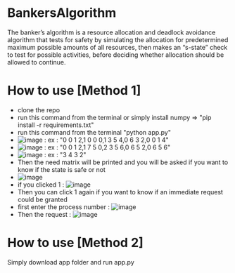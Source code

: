 # BankersAlgorithm

The banker’s algorithm is a resource allocation and deadlock avoidance algorithm that tests for safety by simulating the allocation for predetermined maximum possible amounts of all resources, then makes an “s-state” check to test for possible activities, before deciding whether allocation should be allowed to continue.

# How to use [Method 1]

 - clone the repo
 - run this command from the terminal or simply install numpy => "pip install -r requirements.txt"
 - run this command from the terminal "python app.py"
 - ![image](https://user-images.githubusercontent.com/54520113/118970698-cc4be880-b96e-11eb-973a-2a6f48ba4077.png) : ex : "0 0 1 2,1 0 0 0,1 3 5 4,0 6 3 2,0 0 1 4"
 - ![image](https://user-images.githubusercontent.com/54520113/118970747-dec62200-b96e-11eb-9deb-b8f91e6a87c9.png) : ex : "0 0 1 2,1 7 5 0,2 3 5 6,0 6 5 2,0 6 5 6"
 - ![image](https://user-images.githubusercontent.com/54520113/118970793-ebe31100-b96e-11eb-80bc-8fb8301e5f14.png) : ex : "3 4 3 2"
 - Then the need matrix will be printed and you will be asked if you want to know if the state is safe or not
 - ![image](https://user-images.githubusercontent.com/54520113/118971130-53995c00-b96f-11eb-9a80-42b67d74e4ea.png)
 - if you clicked 1 : ![image](https://user-images.githubusercontent.com/54520113/118971162-601db480-b96f-11eb-95da-1a7d76ea6ec5.png)
 - Then you can click 1 again if you want to know if an immediate request could be granted
 - first enter the process number : ![image](https://user-images.githubusercontent.com/54520113/118971239-7592de80-b96f-11eb-9960-c063241e4670.png)
 - Then the request : ![image](https://user-images.githubusercontent.com/54520113/118971376-a1ae5f80-b96f-11eb-9b7f-55c197ef52f2.png)

# How to use [Method 2]

Simply download app folder and run app.py

